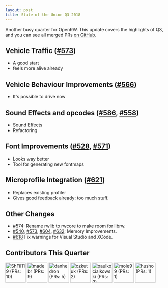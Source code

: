 ```yaml
---
layout: post
title: State of the Union Q3 2018
---
```

Another busy quarter for OpenRW. This update covers the highlights of Q3, and you can see all merged PRs [on GitHub](https://github.com/rwengine/openrw/pulls?q=merged%3A2018-07-01..2018-10-01&utf8=%E2%9C%93).

## Vehicle Traffic ([#573](https://github.com/rwengine/openrw/pull/537))
- A good start
- feels more alive already

## Vehicle Behaviour Improvements ([#566](https://github.com/rwengine/openrw/pull/566))
- It's possible to drive now

## Sound Effects and opcodes ([#586](https://github.com/rwengine/openrw/pull/586), [#558](https://github.com/rwengine/openrw/pull/558))
- Sound Effects
- Refactoring

## Font Improvements ([#528](https://github.com/rwengine/openrw/pull/528), [#571](https://github.com/rwengine/openrw/pull/571))
- Looks way better
- Tool for generating new fontmaps

## Microprofile Integration ([#621](https://github.com/rwengine/openrw/pull/621))
- Replaces existing profiler
- Gives good feedback already: too much stuff.

## Other Changes
- [#574](https://github.com/rwengine/openrw/pull/574): Rename rwlib to rwcore to make room for librw.
- [#540](https://github.com/rwengine/openrw/pull/540), [#573](https://github.com/rwengine/openrw/pull/573), [#604](https://github.com/rwengine/openrw/pull/604), [#632](https://github.com/rwengine/openrw/pull/632): Memory Improvements.
- [#618](https://github.com/rwengine/openrw/pull/618) Fix warnings for Visual Studio and XCode.

## Contributors This Quarter

<a href="https://api.github.com/users/ShFil119" style="display: inline-block"><img src="https://avatars1.githubusercontent.com/u/7227492?v=4" style="width: 64px" alt="ShFil119 (PRs: 10)" title="ShFil119 (PRs: 10)"/></a>
<a href="https://api.github.com/users/madebr" style="display: inline-block"><img src="https://avatars3.githubusercontent.com/u/4138939?v=4" style="width: 64px" alt="madebr (PRs: 9)" title="madebr (PRs: 9)"/></a>
<a href="https://api.github.com/users/danhedron" style="display: inline-block"><img src="https://avatars3.githubusercontent.com/u/418211?v=4" style="width: 64px" alt="danhedron (PRs: 5)" title="danhedron (PRs: 5)"/></a>
<a href="https://api.github.com/users/ozkutuk" style="display: inline-block"><img src="https://avatars1.githubusercontent.com/u/5948762?v=4" style="width: 64px" alt="ozkutuk (PRs: 2)" title="ozkutuk (PRs: 2)"/></a>
<a href="https://api.github.com/users/paulkocialkowski" style="display: inline-block"><img src="https://avatars0.githubusercontent.com/u/8561322?v=4" style="width: 64px" alt="paulkocialkowski (PRs: 2)" title="paulkocialkowski (PRs: 2)"/></a>
<a href="https://api.github.com/users/mole99" style="display: inline-block"><img src="https://avatars3.githubusercontent.com/u/3877395?v=4" style="width: 64px" alt="mole99 (PRs: 1)" title="mole99 (PRs: 1)"/></a>
<a href="https://api.github.com/users/husho" style="display: inline-block"><img src="https://avatars2.githubusercontent.com/u/10241816?v=4" style="width: 64px" alt="husho (PRs: 1)" title="husho (PRs: 1)"/></a>
